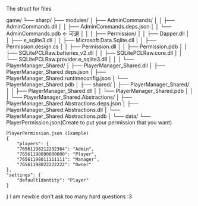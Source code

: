 The struct for files

game/
└── sharp/
    ├── modules/
    │   ├── AdminCommands/
    │   │   ├── AdminCommands.dll
    │   │   ├── AdminCommands.deps.json
    │   │   └── AdminCommands.pdb   ← 可選
    │   │
    │   ├── Permission/
    │   │   ├── Dapper.dll
    │   │   ├── e_sqlite3.dll
    │   │   ├── Microsoft.Data.Sqlite.dll
    │   │   ├── Permission.design.cs
    │   │   ├── Permission.dll
    │   │   ├── Permission.pdb
    │   │   ├── SQLitePCLRaw.batteries_v2.dll
    │   │   ├── SQLitePCLRaw.core.dll
    │   │   └── SQLitePCLRaw.provider.e_sqlite3.dll
    │   │
    │   └── PlayerManager_Shared/
    │       ├── PlayerManager_Shared.dll
    │       ├── PlayerManager_Shared.deps.json
    │       ├── PlayerManager_Shared.runtimeconfig.json
    │       └── PlayerManager_Shared.pdb
    │
    ├── shared/
    │   ├── PlayerManager_Shared/
    │   │   ├── PlayerManager_Shared.dll
    │   │   └── PlayerManager_Shared.pdb
    │   │
    │   └── PlayerManager_Shared.Abstractions/
    │       ├── PlayerManager_Shared.Abstractions.deps.json
    │       ├── PlayerManager_Shared.Abstractions.dll
    │       └── PlayerManager_Shared.Abstractions.pdb
    │
    └── data/
        └── PlayerPermission.json(Create to put your permission that you want)

    PlayerPermission.json (Example)
    {
        "players": {
        "76561198212232364": "Admin",
        "76561198000000000": "Player",
        "76561198011111111": "Manager",
        "76561198022222222": "Owner"
    },
    "settings": {
        "defaultIdentity": "Player"
    }
}
        I am newbie  don't ask too many hard questions :3
